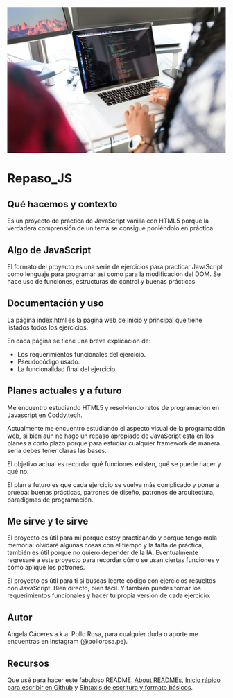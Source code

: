 <picture>
 <source media="(prefers-color-scheme: dark)" srcset="assets/images/portada2_readme.jpg">
 <source media="(prefers-color-scheme: light)" srcset="assets/images/portada1_readme.jpg">
 <img alt="Portada de una persona estudiando en su laptop" src="assets/images/portada1_readme.jpg">
</picture>

# Repaso_JS

## Qué hacemos y contexto
Es un proyecto de práctica de JavaScript vanilla con HTML5 porque la verdadera comprensión de un tema se consigue poniéndolo en práctica.

## Algo de JavaScript
El formato del proyecto es una serie de ejercicios para practicar JavaScript como lenguaje para programar así como para la modificación del DOM.
Se hace uso de funciones, estructuras de control y buenas prácticas.

## Documentación y uso
La página index.html es la página web de inicio y principal que tiene listados todos los ejercicios.

En cada página se tiene una breve explicación de:
* Los requerimientos funcionales del ejercicio.
* Pseudocódigo usado.
* La funcionalidad final del ejercicio.

## Planes actuales y a futuro
Me encuentro estudiando HTML5 y resolviendo retos de programación en Javascript en Coddy.tech.

Actualmente me encuentro estudiando el aspecto visual de la programación web, si bien aún no hago un repaso apropiado de JavaScript está en los planes a corto plazo porque para estudiar cualquier framework de manera seria debes tener claras las bases.

El objetivo actual es recordar qué funciones existen, qué se puede hacer y qué no.

El plan a futuro es que cada ejercicio se vuelva más complicado y poner a prueba: buenas prácticas, patrones de diseño, patrones de arquitectura, paradigmas de programación.

## Me sirve y te sirve
El proyecto es útil para mi porque estoy practicando y porque tengo mala memoria: olvidaré algunas cosas con el tiempo y la falta de práctica, también es útil porque no quiero depender de la IA. Eventualmente regresaré a este proyecto para recordar cómo se usan ciertas funciones y cómo apliqué los patrones.

El proyecto es útil para ti si buscas leerte código con ejercicios resueltos con JavaScript. Bien directo, bien fácil. Y también puedes tomar los requerimientos funcionales y hacer tu propia versión de cada ejercicio.

## Autor
Angela Cáceres a.k.a. Pollo Rosa, para cualquier duda o aporte me encuentras en Instagram (@pollorosa.pe).

## Recursos
Que usé para hacer este fabuloso README: [About READMEs](https://docs.github.com/en/repositories/managing-your-repositorys-settings-and-features/customizing-your-repository/about-readmes), [Inicio rápido para escribir en Github](https://docs.github.com/es/get-started/writing-on-github/getting-started-with-writing-and-formatting-on-github/quickstart-for-writing-on-github) y [Sintaxis de escritura y formato básicos](https://docs.github.com/es/get-started/writing-on-github/getting-started-with-writing-and-formatting-on-github/basic-writing-and-formatting-syntax).
